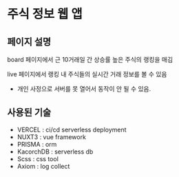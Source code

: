 # 주식 정보 웹 앱

## 페이지 설명

board 페이지에서 근 10거래일 간 상승률 높은 주식의 랭킹을 매김

live 페이지에서 랭킹 내 주식들의 실시간 거래 정보를 볼 수 있음

- 개인 사정으로 서버를 못 열어서 동작이 안 될 수 있음.

## 사용된 기술

- VERCEL : ci/cd serverless deployment
- NUXT3 : vue framework
- PRISMA : orm
- KacorchDB : serverless db
- Scss : css tool
- Axiom : log collect
